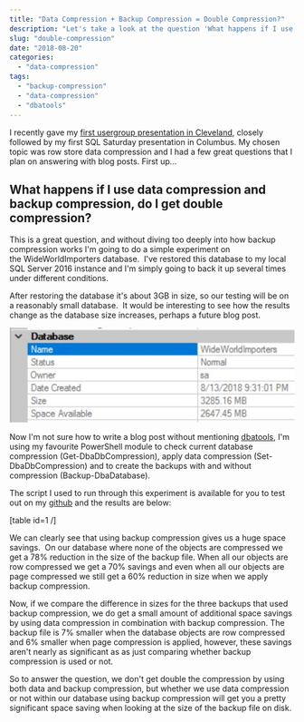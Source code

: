 ```yaml
---
title: "Data Compression + Backup Compression = Double Compression?"
description: "Let's take a look at the question 'What happens if I use data compression and backup compression, do I get double compression?'"
slug: "double-compression"
date: "2018-08-20"
categories:
  - "data-compression"
tags:
  - "backup-compression"
  - "data-compression"
  - "dbatools"
---
```


<!--
TODO: table missing
-->

I recently gave my [first usergroup presentation in Cleveland](http://jesspomfret.com/first-user-group-presentation-i-survived/), closely followed by my first SQL Saturday presentation in Columbus. My chosen topic was row store data compression and I had a few great questions that I plan on answering with blog posts. First up...

## What happens if I use data compression and backup compression, do I get double compression?

This is a great question, and without diving too deeply into how backup compression works I'm going to do a simple experiment on the WideWorldImporters database.  I've restored this database to my local SQL Server 2016 instance and I'm simply going to back it up several times under different conditions.

After restoring the database it's about 3GB in size, so our testing will be on a reasonably small database.  It would be interesting to see how the results change as the database size increases, perhaps a future blog post.

![Properties pane showing size of the WideWorldImporters database](WideWorldImporters-1.jpg)

Now I'm not sure how to write a blog post without mentioning [dbatools](http://dbatools.io), I'm using my favourite PowerShell module to check current database compression (Get-DbaDbCompression), apply data compression (Set-DbaDbCompression) and to create the backups with and without compression (Backup-DbaDatabase).

The script I used to run through this experiment is available for you to test out on my [github](https://github.com/jpomfret/demos/blob/master/BlogExamples/01_DataCompressionPlusBackupCompression.ps1) and the results are below:

\[table id=1 /\]

We can clearly see that using backup compression gives us a huge space savings.  On our database where none of the objects are compressed we get a 78% reduction in the size of the backup file. When all our objects are row compressed we get a 70% savings and even when all our objects are page compressed we still get a 60% reduction in size when we apply backup compression.

Now, if we compare the difference in sizes for the three backups that used backup compression, we do get a small amount of additional space savings by using data compression in combination with backup compression. The backup file is 7% smaller when the database objects are row compressed and 6% smaller when page compression is applied, however, these savings aren't nearly as significant as as just comparing whether backup compression is used or not.

So to answer the question, we don't get double the compression by using both data and backup compression, but whether we use data compression or not within our database using backup compression will get you a pretty significant space saving when looking at the size of the backup file on disk.
